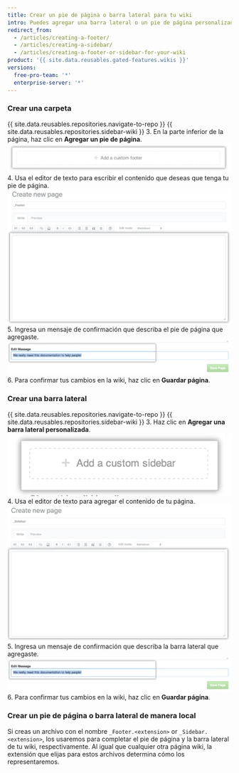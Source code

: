 ```yaml
---
title: Crear un pie de página o barra lateral para tu wiki
intro: Puedes agregar una barra lateral o un pie de página personalizados a tu wiki para dar a los lectores más información contextual.
redirect_from:
  - /articles/creating-a-footer/
  - /articles/creating-a-sidebar/
  - /articles/creating-a-footer-or-sidebar-for-your-wiki
product: '{{ site.data.reusables.gated-features.wikis }}'
versions:
  free-pro-team: '*'
  enterprise-server: '*'
---
```


### Crear una carpeta

{{ site.data.reusables.repositories.navigate-to-repo }}
{{ site.data.reusables.repositories.sidebar-wiki }}
3. En la parte inferior de la página, haz clic en **Agregar un pie de página**. ![Sección para agregar el pie de página a la wiki](/assets/images/help/wiki/wiki_add_footer.png)
4. Usa el editor de texto para escribir el contenido que deseas que tenga tu pie de página. ![Wiki WYSIWYG](/assets/images/help/wiki/wiki-footer.png)
5. Ingresa un mensaje de confirmación que describa el pie de página que agregaste. ![Mensaje de confirmación de la wiki](/assets/images/help/wiki/wiki_commit_message.png)
6. Para confirmar tus cambios en la wiki, haz clic en **Guardar página**.

### Crear una barra lateral

{{ site.data.reusables.repositories.navigate-to-repo }}
{{ site.data.reusables.repositories.sidebar-wiki }}
3. Haz clic en **Agregar una barra lateral personalizada**. ![Sección para agregar la barra lateral a la wiki](/assets/images/help/wiki/wiki_add_sidebar.png)
4. Usa el editor de texto para agregar el contenido de tu página. ![Wiki WYSIWYG](/assets/images/help/wiki/wiki-sidebar.png)
5. Ingresa un mensaje de confirmación que describa la barra lateral que agregaste. ![Mensaje de confirmación de la wiki](/assets/images/help/wiki/wiki_commit_message.png)
6. Para confirmar tus cambios en la wiki, haz clic en **Guardar página**.

### Crear un pie de página o barra lateral de manera local

Si creas un archivo con el nombre `_Footer.<extension>` or `_Sidebar.<extension>`, los usaremos para completar el pie de página y la barra lateral de tu wiki, respectivamente. Al igual que cualquier otra página wiki, la extensión que elijas para estos archivos determina cómo los representaremos.
